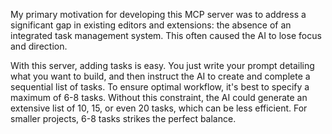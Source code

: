 My primary motivation for developing this MCP server was to address a significant gap in existing editors and extensions: the absence of an integrated task management system. This often caused the AI to lose focus and direction.

With this server, adding tasks is easy. You just write your prompt detailing what you want to build, and then instruct the AI to create and complete a sequential list of tasks. To ensure optimal workflow, it's best to specify a maximum of 6-8 tasks. Without this constraint, the AI could generate an extensive list of 10, 15, or even 20 tasks, which can be less efficient. For smaller projects, 6-8 tasks strikes the perfect balance.